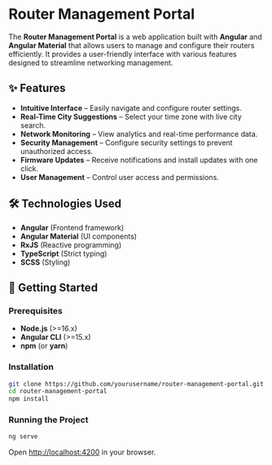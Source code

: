 # Router Management Portal

The **Router Management Portal** is a web application built with **Angular** and **Angular Material** that allows users to manage and configure their routers efficiently. It provides a user-friendly interface with various features designed to streamline networking management.

## ✨ Features

- **Intuitive Interface** – Easily navigate and configure router settings.
- **Real-Time City Suggestions** – Select your time zone with live city search.
- **Network Monitoring** – View analytics and real-time performance data.
- **Security Management** – Configure security settings to prevent unauthorized access.
- **Firmware Updates** – Receive notifications and install updates with one click.
- **User Management** – Control user access and permissions.

## 🛠️ Technologies Used

- **Angular** (Frontend framework)
- **Angular Material** (UI components)
- **RxJS** (Reactive programming)
- **TypeScript** (Strict typing)
- **SCSS** (Styling)

## 🚀 Getting Started

### **Prerequisites**
- **Node.js** (>=16.x)
- **Angular CLI** (>=15.x)
- **npm** (or **yarn**)

### **Installation**
```sh
git clone https://github.com/yourusername/router-management-portal.git
cd router-management-portal
npm install
```

### **Running the Project**
```sh
ng serve
```
Open [http://localhost:4200](http://localhost:4200) in your browser.
